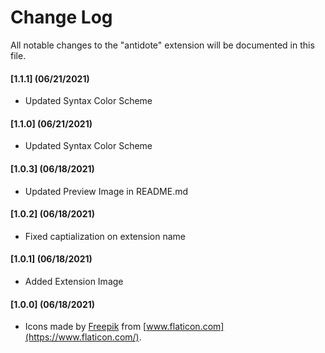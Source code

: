 # Change Log

All notable changes to the "antidote" extension will be documented in this file.

#### [1.1.1] (06/21/2021)
- Updated Syntax Color Scheme

#### [1.1.0] (06/21/2021)
- Updated Syntax Color Scheme

#### [1.0.3] (06/18/2021)
- Updated Preview Image in README.md

#### [1.0.2] (06/18/2021)
- Fixed captialization on extension name

#### [1.0.1] (06/18/2021)
- Added Extension Image

#### [1.0.0] (06/18/2021)
- Icons made by [Freepik](https://www.freepik.com) from [www.flaticon.com](https://www.flaticon.com/).
